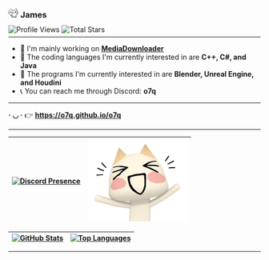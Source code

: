 ### <img src="assets/images/toronao-toroinoue.gif" style="width: 20px;"> **James**

<p style="margin-top: -5px;"></p>

![Profile Views](https://komarev.com/ghpvc/?username=o7q&style=flat&color=blueviolet&label=Profile+Views)
![Total Stars](https://img.shields.io/github/stars/o7q?style=flat&label=Total%20Stars&color=FAEE46)

<p style="margin-top: -8px;"></p>

---

- 🧼 I'm mainly working on [**MediaDownloader**](https://github.com/o7q/MediaDownloader)
- 🤖 The coding languages I'm currently interested in are **C++, C#, and Java**
- 🎨 The programs I'm currently interested in are **Blender, Unreal Engine, and Houdini**
- 📞 You can reach me through Discord: **o7q**

---

**· ◡ ·** 👉 **https://o7q.github.io/o7q**

---

[![**Discord Presence**](https://lanyard.cnrad.dev/api/307269599680790528?bg=000000)](https://discord.gg/n8jSSSB) | <img src="assets/images/toro_happy.png" style="width: 200px">
|-|-|

[![**GitHub Stats**](https://readme-stats.clckblog.space/api?username=o7q&bg_color=000000&title_color=F5B5AB&text_color=FFF7E3&icon_color=F5B5AB&show_icons=true&count_private=true)](https://skyline.github.com/o7q/2023) | [![**Top Languages**](https://readme-stats.clckblog.space/api/top-langs/?username=o7q&bg_color=000000&title_color=F5B5AB&text_color=FFF7E3&icon_color=F5B5AB&layout=compact&langs_count=10)](https://github.com/o7q?tab=repositories)
|-|-|

---